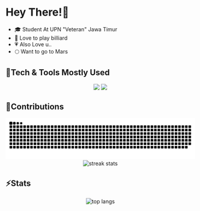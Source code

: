 # Hey There!👋
- 🎓 Student At UPN "Veteran" Jawa Timur
- 🎱 Love to play billiard
- 💗 Also Love u..
- 🌕 Want to go to Mars

## 🔧Tech & Tools Mostly Used
<div align="center">
    <img src="https://skillicons.dev/icons?i=javascript,nodejs,react,nextjs,typescript,tailwind,prisma,planetscale" />
    <img src="https://skillicons.dev/icons?i=vscode,git,bash,devto,github" />
    
</div>

## 🐍Contributions
<div align="center">
  <img alt="snake eating my contributions" src="https://raw.githubusercontent.com/salesp07/salesp07/output/github-contribution-grid-snake.svg" /<br/>
  <img width=390 src="https://streak-stats.demolab.com/?user=adaamxrb&count_private=true&theme=react&border_radius=10" alt="streak stats"/>
</div>

## ⚡Stats
<div align=center>
  <img width=325 align="center" src="https://github-readme-stats-adaamxrb.vercel.app/api/top-langs/?username=adaamxrb&hide=HTML&langs_count=8&layout=compact&theme=react&border_radius=10&size_weight=0.5&count_weight=0.5&exclude_repo=github-readme-stats" alt="top langs" />
</div>
